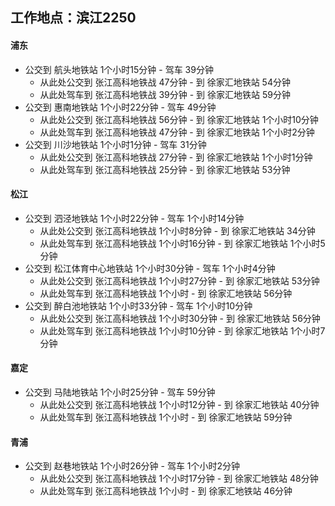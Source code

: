 ## 工作地点：滨江2250
#### 浦东
* 公交到 航头地铁站 1个小时15分钟 - 驾车 39分钟
  - 从此处公交到 张江高科地铁战 47分钟 - 到 徐家汇地铁站 54分钟
  - 从此处驾车到 张江高科地铁战 39分钟 - 到 徐家汇地铁站 59分钟
* 公交到 惠南地铁站 1个小时22分钟 - 驾车 49分钟
  - 从此处公交到 张江高科地铁战 56分钟 - 到 徐家汇地铁站 1个小时10分钟
  - 从此处驾车到 张江高科地铁战 47分钟 - 到 徐家汇地铁站 1个小时2分钟
* 公交到 川沙地铁站 1个小时1分钟 - 驾车 31分钟
  - 从此处公交到 张江高科地铁战 27分钟 - 到 徐家汇地铁站 1个小时1分钟
  - 从此处驾车到 张江高科地铁战 25分钟 - 到 徐家汇地铁站 53分钟
#### 松江
* 公交到 泗泾地铁站 1个小时22分钟 - 驾车 1个小时14分钟
  - 从此处公交到 张江高科地铁战 1个小时8分钟 - 到 徐家汇地铁站 34分钟
  - 从此处驾车到 张江高科地铁战 1个小时16分钟 - 到 徐家汇地铁站 1个小时5分钟
* 公交到 松江体育中心地铁站 1个小时30分钟 - 驾车 1个小时4分钟
  - 从此处公交到 张江高科地铁战 1个小时27分钟 - 到 徐家汇地铁站 53分钟
  - 从此处驾车到 张江高科地铁战 1个小时 - 到 徐家汇地铁站 56分钟
* 公交到 醉白池地铁站 1个小时33分钟 - 驾车 1个小时10分钟
  - 从此处公交到 张江高科地铁战 1个小时30分钟 - 到 徐家汇地铁站 56分钟
  - 从此处驾车到 张江高科地铁战 1个小时10分钟 - 到 徐家汇地铁站 1个小时7分钟
#### 嘉定
* 公交到 马陆地铁站 1个小时25分钟 - 驾车 59分钟
  - 从此处公交到 张江高科地铁战 1个小时12分钟 - 到 徐家汇地铁站 40分钟
  - 从此处驾车到 张江高科地铁战 1个小时 - 到 徐家汇地铁站 59分钟
#### 青浦
* 公交到 赵巷地铁站 1个小时26分钟 - 驾车 1个小时2分钟
  - 从此处公交到 张江高科地铁战 1个小时17分钟 - 到 徐家汇地铁站 48分钟
  - 从此处驾车到 张江高科地铁战 1个小时 - 到 徐家汇地铁站 46分钟


